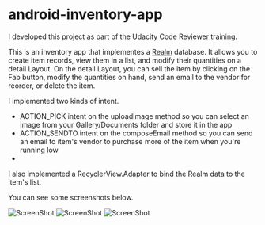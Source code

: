 # android-inventory-app

I developed this project as part of the Udacity Code Reviewer training.

This is an inventory app that implementes a [Realm](https://realm.io/) database. It allows you to create item records, view them in a list, and modify their quantities on a detail Layout. On the detail Layout, you can sell the item by clicking on the Fab button, modify the quantities on hand, send an email to the vendor for reorder, or delete the item.

I implemented two kinds of intent.

* ACTION_PICK intent on the uploadImage method so you can select an image from your Gallery/Documents folder and store it in the app
* ACTION_SENDTO intent on the composeEmail method so you can send an email to item's vendor to purchase more of the item when you're running low
* 
I also implemented a RecyclerView.Adapter to bind the Realm data to the item's list.

You can see some screenshots below.

![ScreenShot](http://throw.rocks/android-projects/inventory-app/inventory-app-list.png)
![ScreenShot](http://throw.rocks/android-projects/inventory-app/inventory-app-data-entry.png)
![ScreenShot](http://throw.rocks/android-projects/inventory-app/inventory-app-detail.png)
